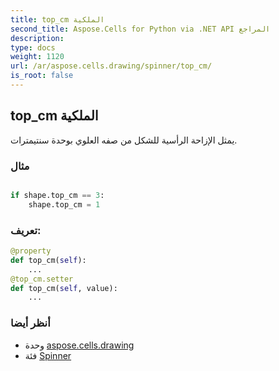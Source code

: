 ```yaml
---
title: top_cm الملكية
second_title: Aspose.Cells for Python via .NET API المراجع
description:
type: docs
weight: 1120
url: /ar/aspose.cells.drawing/spinner/top_cm/
is_root: false
---
```

##  top_cm الملكية

يمثل الإزاحة الرأسية للشكل من صفه العلوي بوحدة سنتيمترات.

###  مثال

```python

if shape.top_cm == 3:
    shape.top_cm = 1

```
###  تعريف:
```python
@property
def top_cm(self):
    ...
@top_cm.setter
def top_cm(self, value):
    ...
```

###  أنظر أيضا
* وحدة [aspose.cells.drawing](../../)
* فئة [Spinner](/cells/python-net/ar/aspose.cells.drawing/spinner)
